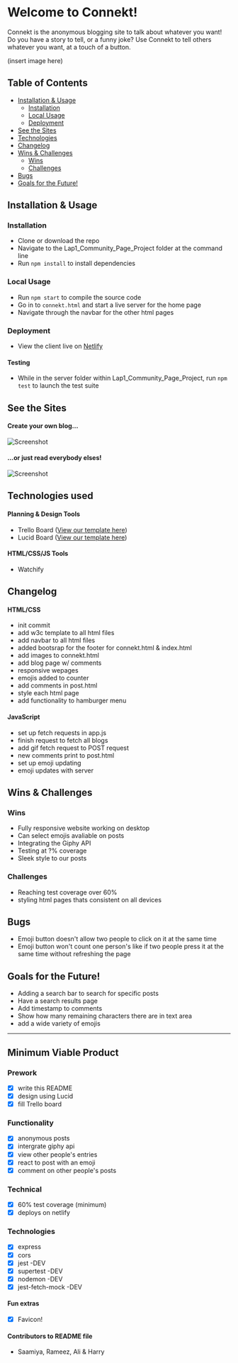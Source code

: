 # Welcome to Connekt!

Connekt is the anonymous blogging site to talk about whatever you want!
Do you have a story to tell, or a funny joke? Use Connekt to tell others whatever you want, at a touch of a button.

(insert image here)

## Table of Contents

- [Installation & Usage](#installation--usage)
  - [Installation](#installation)
  - [Local Usage](#usage)
  - [Deployment](#deployment)
- [See the Sites](#see-the-sites)
- [Technologies](#technologies)
- [Changelog](#changelog)
- [Wins & Challenges](#wins--challenges)
  - [Wins](#wins)
  - [Challenges](#challenges)
- [Bugs](#bugs)
- [Goals for the Future!](#goals-for-the-future)

## Installation & Usage

### Installation

- Clone or download the repo
- Navigate to the Lap1_Community_Page_Project folder at the command line
- Run `npm install` to install dependencies

### Local Usage

- Run `npm start` to compile the source code
- Go in to `connekt.html` and start a live server for the home page
- Navigate through the navbar for the other html pages

### Deployment

- View the client live on [Netlify](https://connektproject.netlify.app/connekt.html)

#### Testing

- While in the server folder within Lap1_Community_Page_Project, run `npm test` to launch the test suite

## See the Sites

#### Create your own blog...

![Screenshot](./createPost.png)

#### ...or just read everybody elses!

![Screenshot](./post.png)

## Technologies used

#### Planning & Design Tools

- Trello Board ([View our template here](https://trello.com/b/hhcGRN9S/connekt-lap1-project))
- Lucid Board ([View our template here](https://lucid.app/lucidchart/927ab4af-5953-46f4-b5b5-7f5142d72068/edit?beaconFlowId=0A30EA52026A7947&invitationId=inv_422ad741-c355-456f-b14f-1d2b9d957bdf&page=0_0#))

#### HTML/CSS/JS Tools

- Watchify

## Changelog

#### HTML/CSS

- init commit
- add w3c template to all html files
- add navbar to all html files
- added bootsrap for the footer for connekt.html & index.html
- add images to connekt.html
- add blog page w/ comments
- responsive wepages
- emojis added to counter
- add comments in post.html
- style each html page
- add functionality to hamburger menu

#### JavaScript

- set up fetch requests in app.js
- finish request to fetch all blogs
- add gif fetch request to POST request
- new comments print to post.html
- set up emoji updating
- emoji updates with server

## Wins & Challenges

### Wins

- Fully responsive website working on desktop
- Can select emojis avaliable on posts
- Integrating the Giphy API
- Testing at ?% coverage
- Sleek style to our posts

### Challenges

- Reaching test coverage over 60%
- styling html pages thats consistent on all devices


## Bugs

- Emoji button doesn't allow two people to click on it at the same time
- Emoji button won't count one person's like if two people press it at the same time without refreshing the page

## Goals for the Future!

- Adding a search bar to search for specific posts
- Have a search results page
- Add timestamp to comments
- Show how many remaining characters there are in text area
- add a wide variety of emojis

---
## Minimum Viable Product

### Prework

- [x] write this README
- [x] design using Lucid
- [x] fill Trello board

### Functionality

- [x] anonymous posts
- [x] intergrate giphy api
- [x] view other people's entries
- [x] react to post with an emoji
- [x] comment on other people's posts

### Technical

- [x] 60% test coverage (minimum)
- [x] deploys on netlify 

### Technologies

- [x] express
- [x] cors
- [x] jest -DEV
- [x] supertest -DEV
- [x] nodemon -DEV
- [x] jest-fetch-mock -DEV

#### Fun extras

- [x] Favicon!

#### Contributors to README file

- Saamiya, Rameez, Ali & Harry 
